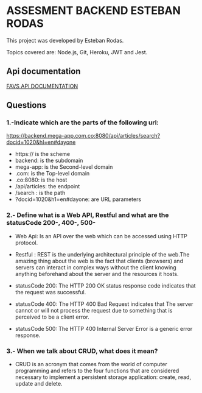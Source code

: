 # ASSESMENT BACKEND ESTEBAN RODAS

This project was developed by Esteban Rodas.

Topics covered are: Node.js, Git, Heroku, JWT and Jest.

## Api documentation

[FAVS API DOCUMENTATION](https://github.com/Dravernuss/Assesment-Backend-Rodas/blob/main/documentation.pdf)

## Questions

### 1.-Indicate which are the parts of the following url:

https://backend.mega-app.com.co:8080/api/articles/search?docid=1020&hl=en#dayone

- https:// is the scheme
- backend: is the subdomain
- mega-app: is the Second-level domain
- .com: is the Top-level domain
- .co:8080: is the host
- /api/articles: the endpoint
- /search : is the path
- ?docid=1020&h1=en#dayone: are URL parameters

### 2.- Define what is a Web API, Restful and what are the statusCode 200-, 400-, 500-

- Web Api: Is an API over the web which can be accessed using HTTP protocol.

- Restful : REST is the underlying architectural principle of the web.The amazing thing about the web is the fact that clients (browsers) and servers can interact in complex ways without the client knowing anything beforehand about the server and the resources it hosts.

- statusCode 200: The HTTP 200 OK status response code indicates that the request was successful.

- statusCode 400: The HTTP 400 Bad Request indicates that The server cannot or will not process the request due to something that is perceived to be a client error.

- statusCode 500: The HTTP 400 Internal Server Error is a generic error response.

### 3.- When we talk about CRUD, what does it mean?

- CRUD is an acronym that comes from the world of computer programming and refers to the four functions that are considered necessary to implement a persistent storage application: create, read, update and delete.
